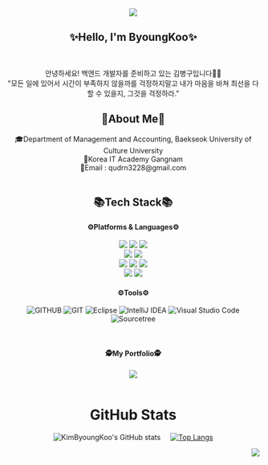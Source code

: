 <div align="center">
 <img src="https://capsule-render.vercel.app/api?type=waving&color=auto&height=200&section=header&text=ByoungKooGitHub!&fontSize=80"/>


<div align="center">
 <h2>✨Hello, I'm ByoungKoo✨</h2>
</div>
<br>

안녕하세요! 백엔드 개발자를 준비하고 있는 김병구입니다🧑‍💻<br>
"모든 일에 있어서 시간이 부족하지 않을까를 걱정하지말고 내가 마음을 바쳐 최선을 다할 수 있을지, 
그것을 걱정하라."

<h2>🔎About Me🔎</h2>
🎓Department of Management and Accounting, Baekseok University of Culture University<br>
📜Korea IT Academy Gangnam<br>
📨Email : qudrn3228@gmail.com
<br>
<br>

<div align="center">

<h2>📚Tech Stack📚</h2>
<h4>⚙Platforms & Languages⚙</h4>

<img src="https://img.shields.io/badge/Java-66CC66?style=flat-square&logo=java&logoColor=white"/>

<img src="https://img.shields.io/badge/JavaScript-FFCC66?style=flat-square&logo=JavaScript&logoColor=white"/>

<img src="https://img.shields.io/badge/jQuery-333399?style=flat-square&logo=jQuery&logoColor=white"/>

<br/>

<img src="https://img.shields.io/badge/HTML5-FF6633?style=flat-square&logo=HTML5&logoColor=white"/>

<img src="https://img.shields.io/badge/CSS-0099FF?style=flat-square&logo=css3&logoColor=white"/>

<br/>

<img src="https://img.shields.io/badge/Spring-66CC33?style=flat-square&logo=Spring&logoColor=white"/>

<img src="https://img.shields.io/badge/SpringBoot-339900?style=flat-square&logo=SpringBoot&logoColor=white"/>

<img src="https://img.shields.io/badge/Thymeleaf-336600?style=flat-square&logo=Thymeleaf&logoColor=white"/>

<br/>

<img src="https://img.shields.io/badge/Oracle-FF0000?style=flat-square&logo=Oracle&logoColor=white"/>

<img src="https://img.shields.io/badge/MySQL-3399FF?style=flat-square&logo=MySQL&logoColor=white"/>

<br/>

<h4>⚙Tools⚙</h4>

![GITHUB](https://img.shields.io/badge/github-181717.svg?style=flat&logo=github&logoColor=white)
![GIT](https://img.shields.io/badge/git-F05032.svg?style=flat&logo=git&logoColor=white)
![Eclipse](https://img.shields.io/badge/Eclipse-FE7A16.svg?style=flat&logo=Eclipse&logoColor=white)
![IntelliJ IDEA](https://img.shields.io/badge/IntelliJIDEA-000000.svg?style=flat&logo=intellij-idea&logoColor=white)
![Visual Studio Code](https://img.shields.io/badge/Visual%20Studio%20Code-0078d7.svg?style=flat&logo=visual-studio-code&logoColor=white)
![Sourcetree](https://img.shields.io/badge/Sourcetree-0052CC.svg?style=flat&logo=Sourcetree&logoColor=white)

</div>

<br/>

<div align="center">
 <h4>🕵️My Portfolio🕵️</h4>

<a href="https://www.notion.so/853e269f22064e49bb0fb154aee090e5?pvs=4">
<img src="https://img.shields.io/badge/Notion-330000?style=flat-square&logo=Notion&logoColor=white"/>
</a>

</div>

<br/>

# GitHub Stats
<div align="center">
  
![KimByoungKoo's GitHub stats](https://github-readme-stats.vercel.app/api?username=KimByoungKoo&theme=ocean_dark&show_icons=true)&nbsp;&nbsp;&nbsp;&nbsp; 
[![Top Langs](https://github-readme-stats.vercel.app/api/top-langs/?username=KimByoungKoo&layout=compact&theme=ocean_dark&langs_count=10)](https://github.com/anuraghazra/github-readme-stats)
  
</div>

<div align="right">
  
[![](https://visitcount.itsvg.in/api?id=CJH0120&icon=7&color=6)](https://visitcount.itsvg.in)
   
</div>

<!--
**KimByoungKoo/KimByoungKoo** is a ✨ _special_ ✨ repository because its `README.md` (this file) appears on your GitHub profile.

Here are some ideas to get you started:

- 🔭 I’m currently working on ...
- 🌱 I’m currently learning ...
- 👯 I’m looking to collaborate on ...
- 🤔 I’m looking for help with ...
- 💬 Ask me about ...
- 📫 How to reach me: ...
- 😄 Pronouns: ...
- ⚡ Fun fact: ...
-->
